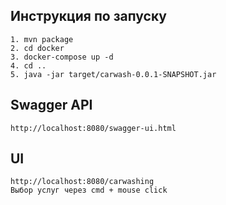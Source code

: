 ## Инструкция по запуску
```
1. mvn package
2. cd docker
3. docker-compose up -d
4. cd ..
5. java -jar target/carwash-0.0.1-SNAPSHOT.jar
```
## Swagger API
```
http://localhost:8080/swagger-ui.html
```
## UI
```
http://localhost:8080/carwashing
Выбор услуг через cmd + mouse click
```

